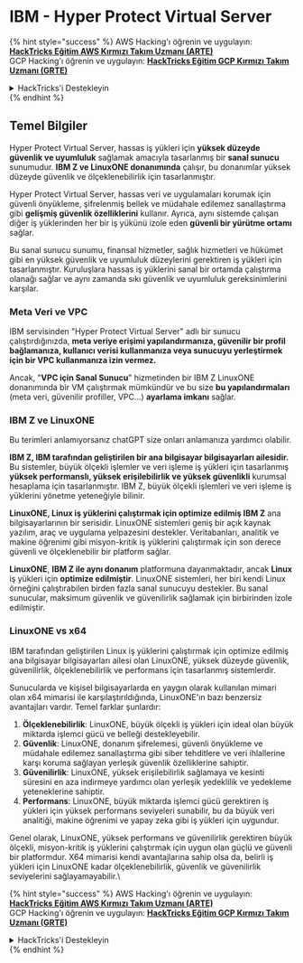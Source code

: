 # IBM - Hyper Protect Virtual Server

{% hint style="success" %}
AWS Hacking'ı öğrenin ve uygulayın: <img src="/.gitbook/assets/image.png" alt="" data-size="line">[**HackTricks Eğitim AWS Kırmızı Takım Uzmanı (ARTE)**](https://training.hacktricks.xyz/courses/arte)<img src="/.gitbook/assets/image.png" alt="" data-size="line">\
GCP Hacking'ı öğrenin ve uygulayın: <img src="/.gitbook/assets/image (2).png" alt="" data-size="line">[**HackTricks Eğitim GCP Kırmızı Takım Uzmanı (GRTE)**<img src="/.gitbook/assets/image (2).png" alt="" data-size="line">](https://training.hacktricks.xyz/courses/grte)

<details>

<summary>HackTricks'i Destekleyin</summary>

* [**Abonelik planlarını**](https://github.com/sponsors/carlospolop) kontrol edin!
* 💬 [**Discord grubuna**](https://discord.gg/hRep4RUj7f) katılın veya [**telegram grubuna**](https://t.me/peass) katılın veya bizi **Twitter** 🐦 [**@hacktricks\_live**](https://twitter.com/hacktricks\_live)** takip edin.**
* **Hacking püf noktalarını paylaşarak** [**HackTricks**](https://github.com/carlospolop/hacktricks) ve [**HackTricks Cloud**](https://github.com/carlospolop/hacktricks-cloud) github depolarına PR gönderin.

</details>
{% endhint %}

## Temel Bilgiler

Hyper Protect Virtual Server, hassas iş yükleri için **yüksek düzeyde güvenlik ve uyumluluk** sağlamak amacıyla tasarlanmış bir **sanal sunucu** sunumudur. **IBM Z ve LinuxONE donanımında** çalışır, bu donanımlar yüksek düzeyde güvenlik ve ölçeklenebilirlik için tasarlanmıştır.

Hyper Protect Virtual Server, hassas veri ve uygulamaları korumak için güvenli önyükleme, şifrelenmiş bellek ve müdahale edilemez sanallaştırma gibi **gelişmiş güvenlik özelliklerini** kullanır. Ayrıca, aynı sistemde çalışan diğer iş yüklerinden her bir iş yükünü izole eden **güvenli bir yürütme ortamı** sağlar.

Bu sanal sunucu sunumu, finansal hizmetler, sağlık hizmetleri ve hükümet gibi en yüksek güvenlik ve uyumluluk düzeylerini gerektiren iş yükleri için tasarlanmıştır. Kuruluşlara hassas iş yüklerini sanal bir ortamda çalıştırma olanağı sağlar ve aynı zamanda sıkı güvenlik ve uyumluluk gereksinimlerini karşılar.

### Meta Veri ve VPC

IBM servisinden "Hyper Protect Virtual Server" adlı bir sunucu çalıştırdığınızda, **meta veriye erişimi yapılandırmanıza, güvenilir bir profil bağlamanıza, kullanıcı verisi kullanmanıza veya sunucuyu yerleştirmek için bir VPC kullanmanıza izin vermez.**

Ancak, "**VPC için Sanal Sunucu**" hizmetinden bir IBM Z LinuxONE donanımında bir VM çalıştırmak mümkündür ve bu size **bu yapılandırmaları** (meta veri, güvenilir profiller, VPC...) **ayarlama imkanı** sağlar.

### IBM Z ve LinuxONE

Bu terimleri anlamıyorsanız chatGPT size onları anlamanıza yardımcı olabilir.

**IBM Z, IBM tarafından geliştirilen bir ana bilgisayar bilgisayarları ailesidir.** Bu sistemler, büyük ölçekli işlemler ve veri işleme iş yükleri için tasarlanmış **yüksek performanslı, yüksek erişilebilirlik ve yüksek güvenlikli** kurumsal hesaplama için tasarlanmıştır. IBM Z, büyük ölçekli işlemleri ve veri işleme iş yüklerini yönetme yeteneğiyle bilinir.

**LinuxONE, Linux iş yüklerini çalıştırmak için optimize edilmiş IBM Z** ana bilgisayarlarının bir serisidir. LinuxONE sistemleri geniş bir açık kaynak yazılım, araç ve uygulama yelpazesini destekler. Veritabanları, analitik ve makine öğrenimi gibi misyon-kritik iş yüklerini çalıştırmak için son derece güvenli ve ölçeklenebilir bir platform sağlar.

**LinuxONE**, **IBM Z ile aynı donanım** platformuna dayanmaktadır, ancak **Linux** iş yükleri için **optimize edilmiştir**. LinuxONE sistemleri, her biri kendi Linux örneğini çalıştırabilen birden fazla sanal sunucuyu destekler. Bu sanal sunucular, maksimum güvenlik ve güvenilirlik sağlamak için birbirinden izole edilmiştir.

### LinuxONE vs x64

IBM tarafından geliştirilen Linux iş yüklerini çalıştırmak için optimize edilmiş ana bilgisayar bilgisayarları ailesi olan LinuxONE, yüksek düzeyde güvenlik, güvenilirlik, ölçeklenebilirlik ve performans için tasarlanmış sistemlerdir.

Sunucularda ve kişisel bilgisayarlarda en yaygın olarak kullanılan mimari olan x64 mimarisi ile karşılaştırıldığında, LinuxONE'ın bazı benzersiz avantajları vardır. Temel farklar şunlardır:

1. **Ölçeklenebilirlik**: LinuxONE, büyük ölçekli iş yükleri için ideal olan büyük miktarda işlemci gücü ve belleği destekleyebilir.
2. **Güvenlik**: LinuxONE, donanım şifrelemesi, güvenli önyükleme ve müdahale edilemez sanallaştırma gibi siber tehditlere ve veri ihlallerine karşı koruma sağlayan yerleşik güvenlik özelliklerine sahiptir.
3. **Güvenilirlik**: LinuxONE, yüksek erişilebilirlik sağlamaya ve kesinti süresini en aza indirmeye yardımcı olan yerleşik yedeklilik ve yedekleme yeteneklerine sahiptir.
4. **Performans**: LinuxONE, büyük miktarda işlemci gücü gerektiren iş yükleri için yüksek performans seviyeleri sunabilir, bu da büyük veri analitiği, makine öğrenimi ve yapay zeka gibi iş yükleri için uygundur.

Genel olarak, LinuxONE, yüksek performans ve güvenilirlik gerektiren büyük ölçekli, misyon-kritik iş yüklerini çalıştırmak için uygun olan güçlü ve güvenli bir platformdur. X64 mimarisi kendi avantajlarına sahip olsa da, belirli iş yükleri için LinuxONE kadar ölçeklenebilirlik, güvenlik ve güvenilirlik seviyelerini sağlayamayabilir.\

{% hint style="success" %}
AWS Hacking'ı öğrenin ve uygulayın: <img src="/.gitbook/assets/image.png" alt="" data-size="line">[**HackTricks Eğitim AWS Kırmızı Takım Uzmanı (ARTE)**](https://training.hacktricks.xyz/courses/arte)<img src="/.gitbook/assets/image.png" alt="" data-size="line">\
GCP Hacking'ı öğrenin ve uygulayın: <img src="/.gitbook/assets/image (2).png" alt="" data-size="line">[**HackTricks Eğitim GCP Kırmızı Takım Uzmanı (GRTE)**<img src="/.gitbook/assets/image (2).png" alt="" data-size="line">](https://training.hacktricks.xyz/courses/grte)

<details>

<summary>HackTricks'i Destekleyin</summary>

* [**Abonelik planlarını**](https://github.com/sponsors/carlospolop) kontrol edin!
* 💬 [**Discord grubuna**](https://discord.gg/hRep4RUj7f) katılın veya [**telegram grubuna**](https://t.me/peass) katılın veya bizi **Twitter** 🐦 [**@hacktricks\_live**](https://twitter.com/hacktricks\_live)** takip edin.**
* **Hacking püf noktalarını paylaşarak** [**HackTricks**](https://github.com/carlospolop/hacktricks) ve [**HackTricks Cloud**](https://github.com/carlospolop/hacktricks-cloud) github depolarına PR gönderin.

</details>
{% endhint %}
